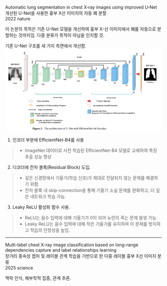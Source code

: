Automatic lung segmentation in chest X‑ray images using improved U‑Net  
개선된 U-Net을 사용한 흉부 X선 이미지의 자동 폐 분할  
2022 nature

이 논문의 목적은 기존 U-Net 모델을 개선하여 흉부 X-선 이미지에서 폐를 자동으로 분할하는 것까지임. 다중 분류가 목적이 아님을 인지할 것.

기존 U-Net 구조를 세 가지 측면에서 개선함.
![아키텍처](assets/image.png)
1. 인코더 부분에 EfficientNet-B4를 사용
>- ImageNet 데이터로 사전 학습된 EfficientNet-B4 모델로 교체하여 특징 추출 성능 향상

2. 디코더에 잔차 블록(Residual Block) 도입.
>- 깊은 신경망에서 기울기(학습 신호)가 제대로 전달되지 않는 문제를 해결하기 위함.
>- 잔차 블록 내 skip-connection을 통해 기울기 소실 문제를 완화하고, 더 깊은 네트워크 학습 가능.

3. Leaky ReLU 활성화 함수 사용.
>- ReLU는 음수 입력에 대해 기울기가 0이 되어 뉴런이 죽는 문제 발생 가능.
>- Leaky ReLU는 음수 입력에 대해 작은 기울기를 유지하여 이 문제를 방지하고 학습의 안정성을 높임.


---

Multi-label chest X-ray image classification based on long-range dependencies capture and label relationships learning  
장거리 종속성 캡처 및 레이블 관계 학습을 기반으로 한 다중 레이블 흉부 X선 이미지 분류  
2025 science

맥락 인식, 해부학적 집중, 관계 추론.

